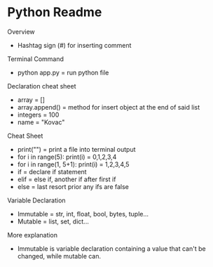 # Python Readme

Overview
- Hashtag sign (#) for inserting comment

Terminal Command
- python app.py = run python file

Declaration cheat sheet
- array = []
- array.append(<obj>) = method for insert object at the end of said list
- integers = 100
- name = "Kovac"

Cheat Sheet
- print("<content>") = print a file into terminal output
- for i in range(5): print(i) = 0,1,2,3,4
- for i in range(1, 5+1): print(i) = 1,2,3,4,5
- if = declare if statement
- elif = else if, another if after first if
- else = last resort prior any ifs are false

Variable Declaration
- Immutable = str, int, float, bool, bytes, tuple...
- Mutable = list, set, dict...

More explanation
- Immutable is variable declaration containing a value that can't be changed, while mutable can.